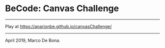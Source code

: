 # BeCode: Canvas Challenge

* * *

Play at https://anarionbe.github.io/canvasChallenge/

* * *

April 2019, Marco De Bona.
